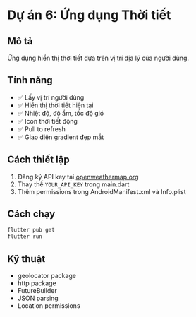 # Dự án 6: Ứng dụng Thời tiết

## Mô tả
Ứng dụng hiển thị thời tiết dựa trên vị trí địa lý của người dùng.

## Tính năng
- ✅ Lấy vị trí người dùng
- ✅ Hiển thị thời tiết hiện tại
- ✅ Nhiệt độ, độ ẩm, tốc độ gió
- ✅ Icon thời tiết động
- ✅ Pull to refresh
- ✅ Giao diện gradient đẹp mắt

## Cách thiết lập
1. Đăng ký API key tại [openweathermap.org](https://openweathermap.org/api)
2. Thay thế `YOUR_API_KEY` trong main.dart
3. Thêm permissions trong AndroidManifest.xml và Info.plist

## Cách chạy
```bash
flutter pub get
flutter run
```

## Kỹ thuật
- geolocator package
- http package
- FutureBuilder
- JSON parsing
- Location permissions
